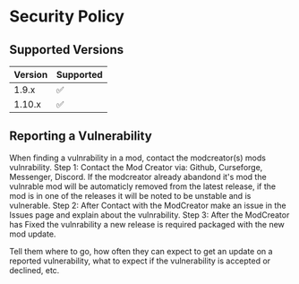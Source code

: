 # Security Policy

## Supported Versions

| Version | Supported          |
| ------- | ------------------ |
| 1.9.x   | :white_check_mark: |
| 1.10.x   | :white_check_mark: |


## Reporting a Vulnerability

When finding a vulnrability in a mod, contact the modcreator(s) mods vulnrability.
Step 1: Contact the Mod Creator via: Github, Curseforge, Messenger, Discord.
  If the modcreator already abandond it's mod the vulnrable mod will be automaticly
  removed from the latest release, if the mod is in one of the releases it will be
  noted to be unstable and is vulnerable.
Step 2: After Contact with the ModCreator make an issue in the Issues page and explain about the vulnrability.
Step 3: After the ModCreator has Fixed the vulnrability a new release is required packaged with the new mod update.

Tell them where to go, how often they can expect to get an update on a
reported vulnerability, what to expect if the vulnerability is accepted or
declined, etc.

